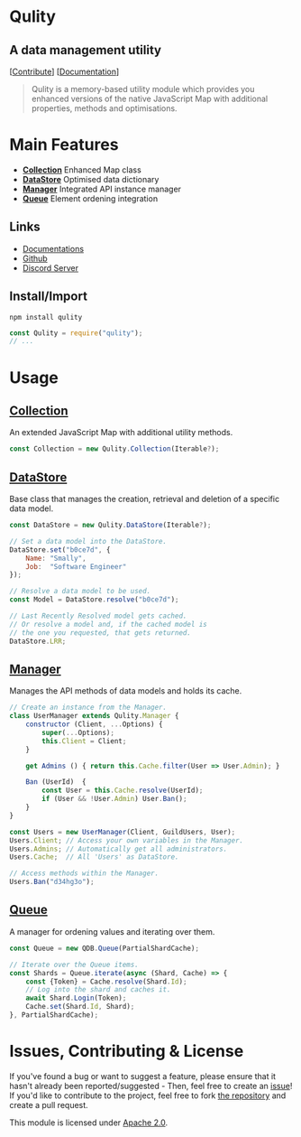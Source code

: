 
# Qulity
## A data management utility

[[Contribute](#issues-contributing--license)] [[Documentation](https://github.com/QSmally/Qulity/blob/master/Documentation/Index.md)]

> Qulity is a memory-based utility module which provides you enhanced versions of the native JavaScript Map with additional properties, methods and optimisations.


# Main Features
* **[Collection](https://github.com/QSmally/Qulity/blob/master/Documentation/Collection.md)** Enhanced Map class
* **[DataStore](https://github.com/QSmally/Qulity/blob/master/Documentation/DataStore.md)** Optimised data dictionary
* **[Manager](https://github.com/QSmally/Qulity/blob/master/Documentation/Manager.md)** Integrated API instance manager
* **[Queue](https://github.com/QSmally/Qulity/blob/master/Documentation/Queue.md)** Element ordening integration

## Links
* [Documentations](https://github.com/QSmally/Qulity/blob/master/Documentation/Index.md)
* [Github](https://github.com/QSmally/Qulity)
* [Discord Server](https://qdb.qbot.eu/discord)

## Install/Import
`npm install qulity`
```js
const Qulity = require("qulity");
// ...
```


# Usage

## [Collection](https://github.com/QSmally/Qulity/blob/master/Documentation/Collection.md)
An extended JavaScript Map with additional utility methods.
```js
const Collection = new Qulity.Collection(Iterable?);
```

## [DataStore](https://github.com/QSmally/Qulity/blob/master/Documentation/DataStore.md)
Base class that manages the creation, retrieval and deletion of a specific data model.
```js
const DataStore = new Qulity.DataStore(Iterable?);

// Set a data model into the DataStore.
DataStore.set("b0ce7d", {
    Name: "Smally",
    Job:  "Software Engineer"
});

// Resolve a data model to be used.
const Model = DataStore.resolve("b0ce7d");

// Last Recently Resolved model gets cached.
// Or resolve a model and, if the cached model is
// the one you requested, that gets returned.
DataStore.LRR;
```

## [Manager](https://github.com/QSmally/Qulity/blob/master/Documentation/Manager.md)
Manages the API methods of data models and holds its cache.
```js
// Create an instance from the Manager.
class UserManager extends Qulity.Manager {
    constructor (Client, ...Options) {
        super(...Options);
        this.Client = Client;
    }

    get Admins () { return this.Cache.filter(User => User.Admin); }

    Ban (UserId)  {
        const User = this.Cache.resolve(UserId);
        if (User && !User.Admin) User.Ban();
    }
}

const Users = new UserManager(Client, GuildUsers, User);
Users.Client; // Access your own variables in the Manager.
Users.Admins; // Automatically get all administrators.
Users.Cache;  // All 'Users' as DataStore.

// Access methods within the Manager.
Users.Ban("d34hg3o");
```

## [Queue](https://github.com/QSmally/Qulity/blob/master/Documentation/Queue.md)
A manager for ordening values and iterating over them.
```js
const Queue = new QDB.Queue(PartialShardCache);

// Iterate over the Queue items.
const Shards = Queue.iterate(async (Shard, Cache) => {
    const {Token} = Cache.resolve(Shard.Id);
    // Log into the shard and caches it.
    await Shard.Login(Token);
    Cache.set(Shard.Id, Shard);
}, PartialShardCache);
```

# Issues, Contributing & License
If you've found a bug or want to suggest a feature, please ensure that it hasn't already been reported/suggested - Then, feel free to create an [issue](https://github.com/QSmally/Qulity/issues)! If you'd like to contribute to the project, feel free to fork [the repository](https://github.com/QSmally/Qulity) and create a pull request.

This module is licensed under [Apache 2.0](http://www.apache.org/licenses/LICENSE-2.0).
